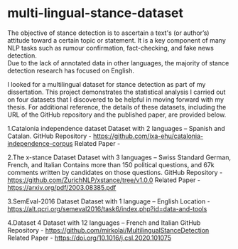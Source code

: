 # multi-lingual-stance-dataset

The objective of stance detection is to ascertain a text's (or author’s) attitude toward a certain topic or statement. It is a key component of many NLP tasks such as rumour confirmation, fact-checking, and fake news detection.  
Due to the lack of annotated data in other languages, the majority of stance detection research has focused on English.

I looked for a multilingual dataset for stance detection as part of my dissertation. This project demonstrates the statistical analysis I carried out on four datasets that I discovered to be helpful in moving forward with my thesis.
For additional reference, the details of these datasets, including the URL of the GitHub repository and the published paper, are provided below.

1.Catalonia independence dataset
  Dataset with 2 languages – Spanish and Catalan.
  GitHub Repository - https://github.com/ixa-ehu/catalonia-independence-corpus
  Related Paper - 
  
2.The x-stance Dataset
  Dataset with 3 languages – Swiss Standard German, French, and Italian
  Contains more than 150 political questions, and 67k comments written by candidates on those questions. 
  GitHub Repository - https://github.com/ZurichNLP/xstance/tree/v1.0.0
  Related Paper - https://arxiv.org/pdf/2003.08385.pdf
  
3.SemEval-2016 Dataset
  Dataset with 1 language – English
  Location - https://alt.qcri.org/semeval2016/task6/index.php?id=data-and-tools
  
4.Dataset 4
  Dataset with 12 languages – French and Italian
  GitHub Repository - https://github.com/mirkolai/MultilingualStanceDetection
  Related Paper - https://doi.org/10.1016/j.csl.2020.101075


